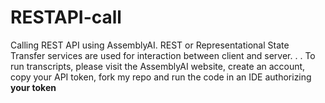 # RESTAPI-call
Calling REST API using AssemblyAI.
REST or Representational State Transfer services are used for interaction between client and server.
.
.
To run transcripts, please visit the AssemblyAI website, create an account, copy your API token, fork my repo and run the code in an IDE authorizing **your token**
